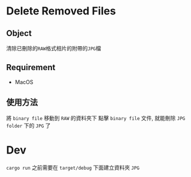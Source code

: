 # Delete Removed Files

## Object
清除已刪除的`RAW`格式相片的附帶的`JPG`檔

## Requirement
- MacOS

## 使用方法
將 `binary file` 移動到 `RAW` 的資料夾下
點擊 `binary file` 文件, 就能刪除 `JPG folder` 下的 `JPG` 了 

# Dev
`cargo run` 之前需要在 `target/debug` 下面建立資料夾 `JPG`

